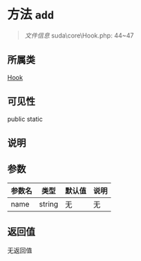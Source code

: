 # 方法 `add`

> *文件信息* suda\core\Hook.php: 44~47

## 所属类 

[Hook](../Hook.md)

## 可见性

 public static

## 说明



## 参数


| 参数名 | 类型 | 默认值 | 说明 |
|--------|-----|-------|-------|
| name |  string | 无 | 无 |



## 返回值

无返回值
